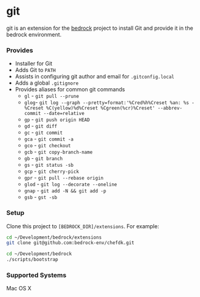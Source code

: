 # git

git is an extension for the [bedrock](https://github.com/bedrock-env/ack)
project to install Git and provide it in the bedrock environment.

### Provides

- Installer for Git
- Adds Git to ``PATH``
- Assists in configuring git author and email for ``.gitconfig.local``
- Adds a global ``.gitignore``
- Provides aliases for common git commands
  - ``gl`` - ``git pull --prune``
  - ``glog``- ``git log --graph --pretty=format:'%Cred%h%Creset %an: %s - %Creset %C(yellow)%d%Creset %Cgreen(%cr)%Creset' --abbrev-commit --date=relative``
  - ``gp`` - ``git push origin HEAD``
  - ``gd`` - ``git diff``
  - ``gc`` - ``git commit``
  - ``gca`` - ``git commit -a``
  - ``gco`` - ``git checkout``
  - ``gcb`` - ``git copy-branch-name``
  - ``gb`` - ``git branch``
  - ``gs`` - ``git status -sb``
  - ``gcp`` - ``git cherry-pick``
  - ``gpr`` - ``git pull --rebase origin``
  - ``glod`` - ``git log --decorate --oneline``
  - ``gnap`` - ``git add -N && git add -p``
  - ``gsb`` - ``gst -sb``

### Setup

Clone this project to ``[BEDROCK_DIR]/extensions``. For example:

```sh
cd ~/Development/bedrock/extensions
git clone git@github.com:bedrock-env/chefdk.git
```

```sh
cd ~/Development/bedrock
./scripts/bootstrap
```

### Supported Systems

Mac OS X